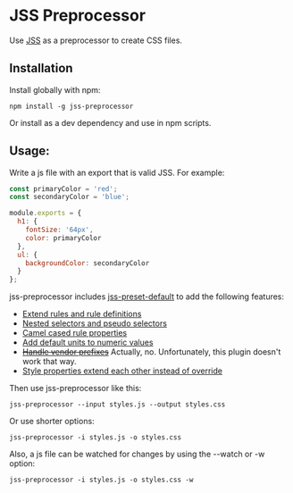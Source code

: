 # JSS Preprocessor

Use [JSS](https://github.com/cssinjs/jss) as a preprocessor to create CSS files.

## Installation

Install globally with npm:

```
npm install -g jss-preprocessor
```

Or install as a dev dependency and use in npm scripts.

## Usage:

Write a js file with an export that is valid JSS. For example:

```javascript
const primaryColor = 'red';
const secondaryColor = 'blue';

module.exports = {
  h1: {
    fontSize: '64px',
    color: primaryColor
  },
  ul: {
    backgroundColor: secondaryColor
  }
};
```

 jss-preprocessor includes [jss-preset-default](https://github.com/cssinjs/jss-preset-default) to add the following features:
 * [Extend rules and rule definitions](https://github.com/cssinjs/jss-extend)
 * [Nested selectors and pseudo selectors](https://github.com/cssinjs/jss-nested)
 * [Camel cased rule properties](https://github.com/cssinjs/jss-camel-case)
 * [Add default units to numeric values](https://github.com/cssinjs/jss-default-unit)
 * ~~[Handle vendor prefixes](https://github.com/cssinjs/jss-vendor-prefixer)~~ Actually, no. Unfortunately, this plugin doesn't work that way.
 * [Style properties extend each other instead of override](https://github.com/cssinjs/jss-props-sort)

Then use jss-preprocessor like this:

```
jss-preprocessor --input styles.js --output styles.css
```

Or use shorter options:

```
jss-preprocessor -i styles.js -o styles.css
```

Also, a js file can be watched for changes by using the --watch or -w option:

```
jss-preprocessor -i styles.js -o styles.css -w
```
